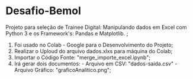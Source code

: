 # Desafio-Bemol
Projeto para seleção de Trainee Digital: Manipulando dados em Excel com Python 3 e os Framework's: Pandas e Matplotlib. ;
1. Foi usado no Colab - Google para o Desenvolvimento do Projeto;
2. Realizar o Uploud do arquivo dados.xlxs para máquina do Colab;
3. Importar o Código Fonte: "merge_importe_excel.ipynb";
4. Irá gerar dois documentos: - Arquivo em CSV: "dados-saida.csv" - Arquivo Gráfico: "graficoAnalitico.png";
